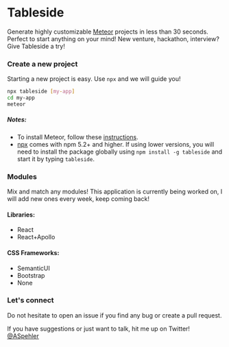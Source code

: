 # Tableside

Generate highly customizable [Meteor](https://www.meteor.com) projects in less than 30 seconds. Perfect to start anything on your mind! New venture, hackathon, interview? Give Tableside a try!

### Create a new project

Starting a new project is easy. Use `npx` and we will guide you!

```sh
npx tableside [my-app]
cd my-app
meteor
```

##### Notes:

- To install Meteor, follow these [instructions](https://www.meteor.com/developers/install).
- [npx](https://medium.com/@maybekatz/introducing-npx-an-npm-package-runner-55f7d4bd282b) comes with npm 5.2+ and higher. If using lower versions, you will need to install the package globally using `npm install -g tableside` and start it by typing `tableside`.

### Modules

Mix and match any modules! This application is currently being worked on, I will add new ones every week, keep coming back!

#### Libraries:

- React
- React+Apollo

#### CSS Frameworks:

- SemanticUI
- Bootstrap
- None

### Let's connect

Do not hesitate to open an issue if you find any bug or create a pull request.

If you have suggestions or just want to talk, hit me up on Twitter! [@ASpehler](https://twitter.com/ASpehler)
